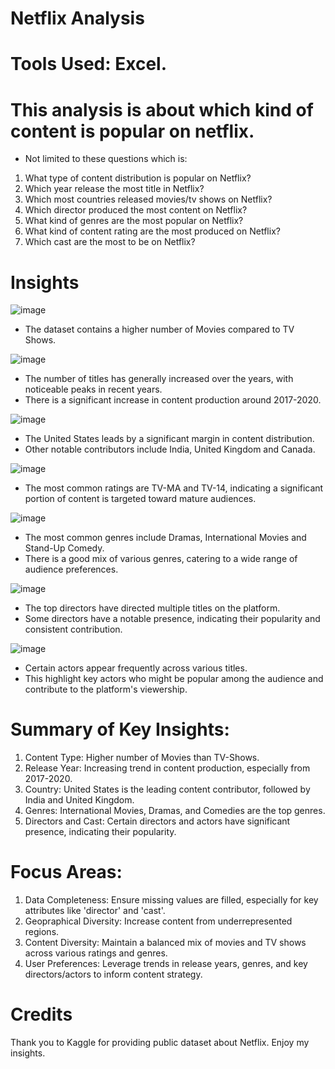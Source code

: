 # Netflix Analysis
# Tools Used: Excel.
# This analysis is about which kind of content is popular on netflix.
* Not limited to these questions which is:
1. What type of content distribution is popular on Netflix?
2. Which year release the most title in Netflix?
3. Which most countries released movies/tv shows on Netflix?
4. Which director produced the most content on Netflix?
5. What kind of genres are the most popular on Netflix?
6. What kind of content rating are the most produced on Netflix?
7. Which cast are the most to be on Netflix?

# Insights
![image](https://github.com/arif95-byte/netflix_titles/assets/75437274/21534935-d3b4-43e2-99a3-6bb3e76b3eb6)
- The dataset contains a higher number of Movies compared to TV Shows.

![image](https://github.com/arif95-byte/netflix_titles/assets/75437274/b0c51eb7-5f43-4ffc-b7f9-803efca9820c)
- The number of titles has generally increased over the years, with noticeable peaks in recent years.
- There is a significant increase in content production around 2017-2020.

![image](https://github.com/arif95-byte/netflix_titles/assets/75437274/e49145d7-0df3-4e7c-bba8-f79892bd007b)
- The United States leads by a significant margin in content distribution.
- Other notable contributors include India, United Kingdom and Canada.

![image](https://github.com/arif95-byte/netflix_titles/assets/75437274/b4c110f1-04c2-4afa-b38d-c7f24fa959e0)
- The most common ratings are TV-MA and TV-14, indicating a significant portion of content is targeted toward mature audiences.

![image](https://github.com/arif95-byte/netflix_titles/assets/75437274/ff6dd4fc-07d2-40b4-851f-177a328ac920)
- The most common genres include Dramas, International Movies and Stand-Up Comedy.
- There is a good mix of various genres, catering to a wide range of audience preferences.

![image](https://github.com/arif95-byte/netflix_titles/assets/75437274/082c23cd-bd99-4009-8b1c-507f20c2af73)
- The top directors have directed multiple titles on the platform.
- Some directors have a notable presence, indicating their popularity and consistent contribution.

![image](https://github.com/arif95-byte/netflix_titles/assets/75437274/4ab4fb13-cb38-404f-80d2-132cc6252b97)
- Certain actors appear frequently across various titles.
- This highlight key actors who might be popular among the audience and contribute to the platform's viewership.

# Summary of Key Insights:
1. Content Type: Higher number of Movies than TV-Shows.
2. Release Year: Increasing trend in content production, especially from 2017-2020.
3. Country: United States is the leading content contributor, followed by India and United Kingdom.
4. Genres: International Movies, Dramas, and Comedies are the top genres.
5. Directors and Cast: Certain directors and actors have significant presence, indicating their popularity.

# Focus Areas:
1. Data Completeness: Ensure missing values are filled, especially for key attributes like 'director' and 'cast'.
2. Geopraphical Diversity: Increase content from underrepresented regions.
3. Content Diversity: Maintain a balanced mix of movies and TV shows across various ratings and genres.
4. User Preferences: Leverage trends in release years, genres, and key directors/actors to inform content strategy.

# Credits
Thank you to Kaggle for providing public dataset about Netflix. Enjoy my insights.
